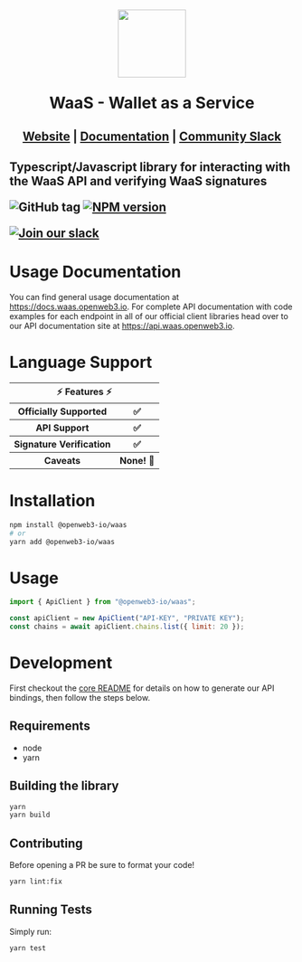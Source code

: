 <h1 align="center">
    <a style="text-decoration: none" href="https://pay.openweb3.io">
      <img width="120" src="" />
      <p align="center">WaaS - Wallet as a Service</p>
    </a>
</h1>
<h2 align="center">
  <a href="https://waas.openweb3.io">Website</a> | <a href="https://docs.waas.openweb3.io">Documentation</a> | <a href="https://pay.openweb3.io/slack">Community Slack</a>
<h2>

Typescript/Javascript library for interacting with the WaaS API and verifying WaaS signatures

![GitHub tag](https://img.shields.io/github/tag/waas/WaaS.svg)
[![NPM version](https://img.shields.io/npm/v/waas.svg)](https://www.npmjs.com/package/waas)

[![Join our slack](https://img.shields.io/badge/Slack-join%20the%20community-blue?logo=slack&style=social)](https://waas.openweb3.io/slack/)

# Usage Documentation

You can find general usage documentation at <https://docs.waas.openweb3.io>. For complete API documentation with code examples for each endpoint in all of our official client libraries head over to our API documentation site at <https://api.waas.openweb3.io>.

# Language Support

<table style="table-layout:fixed; white-space: nowrap;">
  <th colspan="2">⚡️ Features ⚡️</th>
  <tr>
    <th>Officially Supported</th>
    <th>✅</th>
  </tr>
  <tr>
    <th>API Support</th>
    <th>✅</th>
  </tr>
  <tr>
    <th>Signature Verification</th>
    <th>✅</th>
  </tr>
  <tr>
    <th>Caveats</th>
    <th>None! 🚀</th>
  </tr>
</table>

# Installation

```sh
npm install @openweb3-io/waas
# or
yarn add @openweb3-io/waas
```

# Usage

```js
import { ApiClient } from "@openweb3-io/waas";

const apiClient = new ApiClient("API-KEY", "PRIVATE KEY");
const chains = await apiClient.chains.list({ limit: 20 });
```

# Development

First checkout the [core README](../README.md#development) for details on how to generate our API bindings, then follow the steps below.

## Requirements

- node
- yarn

## Building the library

```sh
yarn
yarn build
```

## Contributing

Before opening a PR be sure to format your code!

```sh
yarn lint:fix
```

## Running Tests

Simply run:

```sh
yarn test
```
